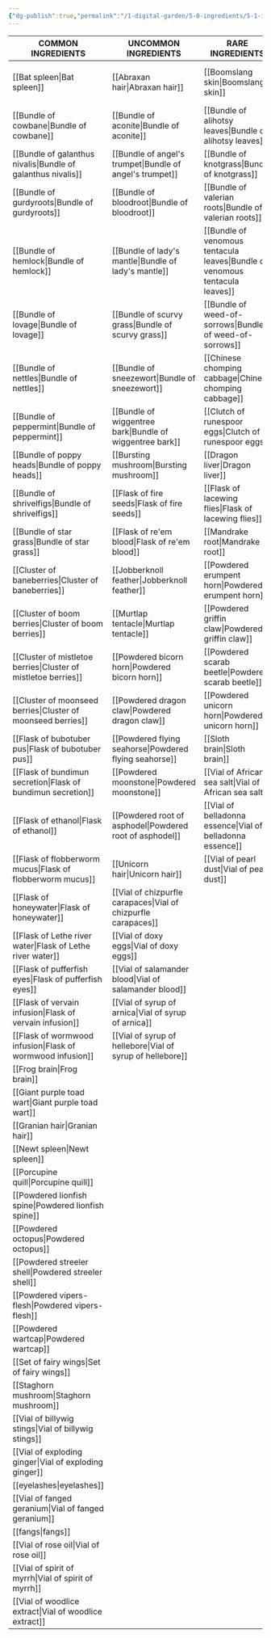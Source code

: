 ```yaml
---
{"dg-publish":true,"permalink":"/1-digital-garden/5-0-ingredients/5-1-ingredients-overview/"}
---
```



| COMMON INGREDIENTS               | UNCOMMON INGREDIENTS             | RARE INGREDIENTS                        | VERY RARE INGREDIENTS            | LEGENDARY INGREDIENTS                 |
| -------------------------------- | -------------------------------- | --------------------------------------- | -------------------------------- | ------------------------------------- |
| [[Bat spleen\|Bat spleen]]                   | [[Abraxan hair\|Abraxan hair]]                 | [[Boomslang skin\|Boomslang skin]]                      | [[Bundle of dittany\|Bundle of dittany]]            | [[Flask of pritcher's porritch ooze\|Flask of pritcher's porritch ooze]] |
| [[Bundle of cowbane\|Bundle of cowbane]]            | [[Bundle of aconite\|Bundle of aconite]]            | [[Bundle of alihotsy leaves\|Bundle of alihotsy leaves]]           | [[Bundle of full-moon fluxweed\|Bundle of full-moon fluxweed]] | [[Powdered occamy eggshells\|Powdered occamy eggshells]]         |
| [[Bundle of galanthus nivalis\|Bundle of galanthus nivalis]]  | [[Bundle of angel's trumpet\|Bundle of angel's trumpet]]    | [[Bundle of knotgrass\|Bundle of knotgrass]]                 | [[Bundle of niffler's fancy\|Bundle of niffler's fancy]]    | [[Tincture of demiguise\|Tincture of demiguise]]             |
| [[Bundle of gurdyroots\|Bundle of gurdyroots]]         | [[Bundle of bloodroot\|Bundle of bloodroot]]          | [[Bundle of valerian roots\|Bundle of valerian roots]]            | [[Bundle of thaumatagoria\|Bundle of thaumatagoria]]      |                                       |
| [[Bundle of hemlock\|Bundle of hemlock]]            | [[Bundle of lady's mantle\|Bundle of lady's mantle]]      | [[Bundle of venomous tentacula leaves\|Bundle of venomous tentacula leaves]] | [[Clutch of ashwinder eggs\|Clutch of ashwinder eggs]]     |                                       |
| [[Bundle of lovage\|Bundle of lovage]]             | [[Bundle of scurvy grass\|Bundle of scurvy grass]]       | [[Bundle of weed-of-sorrows\|Bundle of weed-of-sorrows]]           | [[Death cap mushroom\|Death cap mushroom]]           |                                       |
| [[Bundle of nettles\|Bundle of nettles]]            | [[Bundle of sneezewort\|Bundle of sneezewort]]         | [[Chinese chomping cabbage\|Chinese chomping cabbage]]            | [[Powdered graphorn horn\|Powdered graphorn horn]]       |                                       |
| [[Bundle of peppermint\|Bundle of peppermint]]         | [[Bundle of wiggentree bark\|Bundle of wiggentree bark]]    | [[Clutch of runespoor eggs\|Clutch of runespoor eggs]]            | [[Sopophorous bean\|Sopophorous bean]]             |                                       |
| [[Bundle of poppy heads\|Bundle of poppy heads]]        | [[Bursting mushroom\|Bursting mushroom]]            | [[Dragon liver\|Dragon liver]]                        | [[Vial of acromantula venom\|Vial of acromantula venom]]    |                                       |
| [[Bundle of shrivelfigs\|Bundle of shrivelfigs]]        | [[Flask of fire seeds\|Flask of fire seeds]]          | [[Flask of lacewing flies\|Flask of lacewing flies]]             |                                  |                                       |
| [[Bundle of star grass\|Bundle of star grass]]         | [[Flask of re'em blood\|Flask of re'em blood]]         | [[Mandrake root\|Mandrake root]]                       |                                  |                                       |
| [[Cluster of baneberries\|Cluster of baneberries]]       | [[Jobberknoll feather\|Jobberknoll feather]]          | [[Powdered erumpent horn\|Powdered erumpent horn]]              |                                  |                                       |
| [[Cluster of boom berries\|Cluster of boom berries]]      | [[Murtlap tentacle\|Murtlap tentacle]]             | [[Powdered griffin claw\|Powdered griffin claw]]               |                                  |                                       |
| [[Cluster of mistletoe berries\|Cluster of mistletoe berries]] | [[Powdered bicorn horn\|Powdered bicorn horn]]         | [[Powdered scarab beetle\|Powdered scarab beetle]]              |                                  |                                       |
| [[Cluster of moonseed berries\|Cluster of moonseed berries]]  | [[Powdered dragon claw\|Powdered dragon claw]]         | [[Powdered unicorn horn\|Powdered unicorn horn]]               |                                  |                                       |
| [[Flask of bubotuber pus\|Flask of bubotuber pus]]       | [[Powdered flying seahorse\|Powdered flying seahorse]]     | [[Sloth brain\|Sloth brain]]                         |                                  |                                       |
| [[Flask of bundimun secretion\|Flask of bundimun secretion]]  | [[Powdered moonstone\|Powdered moonstone]]           | [[Vial of African sea salt\|Vial of African sea salt]]            |                                  |                                       |
| [[Flask of ethanol\|Flask of ethanol]]             | [[Powdered root of asphodel\|Powdered root of asphodel]]    | [[Vial of belladonna essence\|Vial of belladonna essence]]          |                                  |                                       |
| [[Flask of flobberworm mucus\|Flask of flobberworm mucus]]   | [[Unicorn hair\|Unicorn hair]]                 | [[Vial of pearl dust\|Vial of pearl dust]]                  |                                  |                                       |
| [[Flask of honeywater\|Flask of honeywater]]          | [[Vial of chizpurfle carapaces\|Vial of chizpurfle carapaces]] |                                         |                                  |                                       |
| [[Flask of Lethe river water\|Flask of Lethe river water]]   | [[Vial of doxy eggs\|Vial of doxy eggs]]            |                                         |                                  |                                       |
| [[Flask of pufferfish eyes\|Flask of pufferfish eyes]]     | [[Vial of salamander blood\|Vial of salamander blood]]     |                                         |                                  |                                       |
| [[Flask of vervain infusion\|Flask of vervain infusion]]    | [[Vial of syrup of arnica\|Vial of syrup of arnica]]      |                                         |                                  |                                       |
| [[Flask of wormwood infusion\|Flask of wormwood infusion]]   | [[Vial of syrup of hellebore\|Vial of syrup of hellebore]]   |                                         |                                  |                                       |
| [[Frog brain\|Frog brain]]                   |                                  |                                         |                                  |                                       |
| [[Giant purple toad wart\|Giant purple toad wart]]       |                                  |                                         |                                  |                                       |
| [[Granian hair\|Granian hair]]                 |                                  |                                         |                                  |                                       |
| [[Newt spleen\|Newt spleen]]                  |                                  |                                         |                                  |                                       |
| [[Porcupine quill\|Porcupine quill]]              |                                  |                                         |                                  |                                       |
| [[Powdered lionfish spine\|Powdered lionfish spine]]      |                                  |                                         |                                  |                                       |
| [[Powdered octopus\|Powdered octopus]]             |                                  |                                         |                                  |                                       |
| [[Powdered streeler shell\|Powdered streeler shell]]      |                                  |                                         |                                  |                                       |
| [[Powdered vipers-flesh\|Powdered vipers-flesh]]        |                                  |                                         |                                  |                                       |
| [[Powdered wartcap\|Powdered wartcap]]             |                                  |                                         |                                  |                                       |
| [[Set of fairy wings\|Set of fairy wings]]           |                                  |                                         |                                  |                                       |
| [[Staghorn mushroom\|Staghorn mushroom]]            |                                  |                                         |                                  |                                       |
| [[Vial of billywig stings\|Vial of billywig stings]]      |                                  |                                         |                                  |                                       |
| [[Vial of exploding ginger\|Vial of exploding ginger]]     |                                  |                                         |                                  |                                       |
| [[eyelashes\|eyelashes]]                    |                                  |                                         |                                  |                                       |
| [[Vial of fanged geranium\|Vial of fanged geranium]]      |                                  |                                         |                                  |                                       |
| [[fangs\|fangs]]                        |                                  |                                         |                                  |                                       |
| [[Vial of rose oil\|Vial of rose oil]]             |                                  |                                         |                                  |                                       |
| [[Vial of spirit of myrrh\|Vial of spirit of myrrh]]      |                                  |                                         |                                  |                                       |
| [[Vial of woodlice extract\|Vial of woodlice extract]]     |                                  |                                         |                                  |                                       |